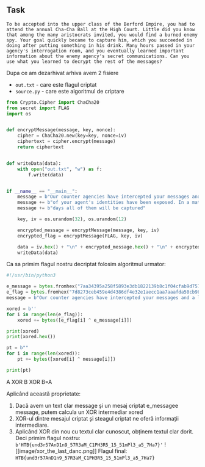 ## Task
```
To be accepted into the upper class of the Berford Empire, you had to attend the annual Cha-Cha Ball at the High Court. Little did you know that among the many aristocrats invited, you would find a burned enemy spy. Your goal quickly became to capture him, which you succeeded in doing after putting something in his drink. Many hours passed in your agency's interrogation room, and you eventually learned important information about the enemy agency's secret communications. Can you use what you learned to decrypt the rest of the messages?
```
Dupa ce am dezarhivat arhiva avem 2 fisiere
- `out.txt` - care este flagul criptat
- `source.py` - care este algoritmul de criptare
```python
from Crypto.Cipher import ChaCha20
from secret import FLAG
import os


def encryptMessage(message, key, nonce):
    cipher = ChaCha20.new(key=key, nonce=iv)
    ciphertext = cipher.encrypt(message)
    return ciphertext


def writeData(data):
    with open("out.txt", "w") as f:
        f.write(data)


if __name__ == "__main__":
    message = b"Our counter agencies have intercepted your messages and a lot "
    message += b"of your agent's identities have been exposed. In a matter of "
    message += b"days all of them will be captured"

    key, iv = os.urandom(32), os.urandom(12)

    encrypted_message = encryptMessage(message, key, iv)
    encrypted_flag = encryptMessage(FLAG, key, iv)

    data = iv.hex() + "\n" + encrypted_message.hex() + "\n" + encrypted_flag.hex()
    writeData(data)

```
Ca sa primim flagul nostru decriptat folosim algoritmul urmator:
```python
#!/usr/bin/python3

e_message = bytes.fromhex("7aa34395a258f5893e3db1822139b8c1f04cfab9d757b9b9cca57e1df33d093f07c7f06e06bb6293676f9060a838ea138b6bc9f20b08afeb73120506e2ce7b9b9dcd9e4a421584cfaba2481132dfbdf4216e98e3facec9ba199ca3a97641e9ca9782868d0222a1d7c0d3119b867edaf2e72e2a6f7d344df39a14edc39cb6f960944ddac2aaef324827c36cba67dcb76b22119b43881a3f1262752990")
e_flag = bytes.fromhex("7d8273ceb459e4d4386df4e32e1aecc1aa7aaafda50cb982f6c62623cf6b29693d86b15457aa76ac7e2eef6cf814ae3a8d39c7")
message = b"Our counter agencies have intercepted your messages and a lot of your agent's identities have been exposed. In a matter of days all of them will be captured"

xored = b''
for i in range(len(e_flag)):
    xored += bytes([e_flag[i] ^ e_message[i]])

print(xored)
print(xored.hex())

pt = b""
for i in range(len(xored)):
    pt += bytes([xored[i] ^ message[i]])

print(pt)
```
A XOR B XOR B=A

Aplicând această proprietate:

1. Dacă avem un text clar message și un mesaj criptat e_messagee message, putem calcula un XOR intermediar xored
2. XOR-ul dintre mesajul criptat și steagul criptat ne oferă informații intermediare.
3. Aplicând XOR din nou cu textul clar cunoscut, obținem textul clar dorit.
Deci primim flagul nostru:
`b'HTB{und3r57AnD1n9_57R3aM_C1PH3R5_15_51mPl3_a5_7Ha7}'`
![[image/xor_the_last_danc.png]]
Flagul final:
`HTB{und3r57AnD1n9_57R3aM_C1PH3R5_15_51mPl3_a5_7Ha7}`